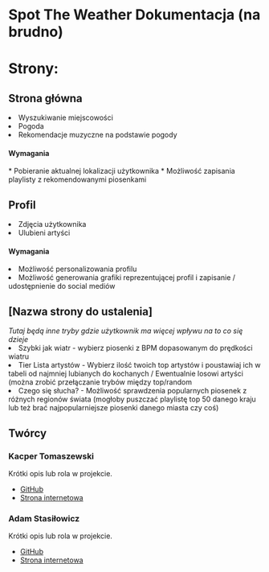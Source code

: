 <h1>Spot The Weather Dokumentacja (na brudno)</h1>

<h1>Strony:</h1>
<h2>Strona główna</h2>
<li>Wyszukiwanie miejscowości</li>
<li>Pogoda</li>
<li>Rekomendacje muzyczne na podstawie pogody</li>

<h4>Wymagania</h4>
* Pobieranie aktualnej lokalizacji użytkownika
* Możliwość zapisania playlisty z rekomendowanymi piosenkami

<h2>Profil</h2>
<li>Zdjęcia użytkownika</li>
<li>Ulubieni artyści</li>
<h4>Wymagania</h4>
<li>Możliwość personalizowania profilu</li>
<li>Możliwość generowania grafiki reprezentującej profil i zapisanie / udostępnienie do social mediów</li>

<h2>[Nazwa strony do ustalenia]</h2>
<i>Tutaj będą inne tryby gdzie użytkownik ma więcej wpływu na to co się dzieje</i>
<li>Szybki jak wiatr - wybierz piosenki z BPM dopasowanym do prędkości wiatru</li>
<li>Tier Lista artystów - Wybierz ilość twoich top artystów i poustawiaj ich w tabeli od najmniej lubianych do kochanych / Ewentualnie losowi artyści (można zrobić przełączanie trybów między top/random</li>
<li>Czego się słucha? - Możliwość sprawdzenia popularnych piosenek z różnych regionów świata (mogłoby puszczać playlistę top 50 danego kraju lub też brać najpopularniejsze piosenki danego miasta czy coś)</li>

## Twórcy

### Kacper Tomaszewski

Krótki opis lub rola w projekcie.

- [GitHub](https://github.com/username)
- [Strona internetowa](https://www.example.com)

### Adam Stasiłowicz

Krótki opis lub rola w projekcie.

- [GitHub](https://github.com/username)
- [Strona internetowa](https://www.example.com)

